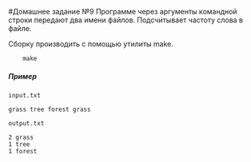 #Домашнее задание №9
Программе через аргументы командной строки передают два имени файлов. Подсчитывает частоту слова в файле.

 Сборку производить с помощью утилиты make.
```
	make
```

##### Пример

```input.txt```

```
grass tree forest grass
```

```output.txt```

```
2 grass
1 tree
1 forest
```
